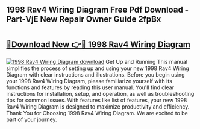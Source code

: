 ## 1998 Rav4 Wiring Diagram Free Pdf Download - Part-VjE New Repair Owner Guide 2fpBx

# <h2><a href="http://dfh8kkb.blite.top/?on=1998+Rav4+Wiring+Diagram">🔗Download New 👉🔴 1998 Rav4 Wiring Diagram</a></h2>

[![1998 Rav4 Wiring Diagram download](https://i.imgur.com/lujVjoI.png)](http://dfh8kkb.blite.top/?on=1998+Rav4+Wiring+Diagram)
Get Up and Running This manual simplifies the process of setting up and using your new 1998 Rav4 Wiring Diagram with clear instructions and illustrations. Before you begin using your 1998 Rav4 Wiring Diagram, please familiarize yourself with its functions and features by reading this user manual. You'll find clear instructions for installation, setup, and operation, as well as troubleshooting tips for common issues. With features like list of features, your new 1998 Rav4 Wiring Diagram is designed to maximize productivity and efficiency. Thank You for Choosing 1998 Rav4 Wiring Diagram. We are excited to be part of your journey.
